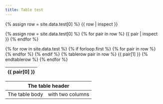 ```yaml
---
title: Table test
---
```


{% assign row = site.data.test[0] %}
{{ row | inspect }}

{% assign row = site.data.test[0] %}
{% for pair in row %}
  {{ pair | inspect }}
{% endfor %}

<table>
  <thead>
  {% for row in site.data.test %}
    {% if forloop.first %}
    <tr>
      {% for pair in row %}
        <th>{{ pair[0] }}</th>
      {% endfor %}
    </tr>
    {% endif %}
  </thead>

  <tbody>
    {% tablerow pair in row %}
      {{ pair[1] }}
    {% endtablerow %}
  {% endfor %}
  </tbody>
</table>

<table>
    <thead>
        <tr>
            <th colspan="2">The table header</th>
        </tr>
    </thead>
    <tbody>
        <tr>
            <td>The table body</td>
            <td>with two columns</td>
        </tr>
    </tbody>
</table>
